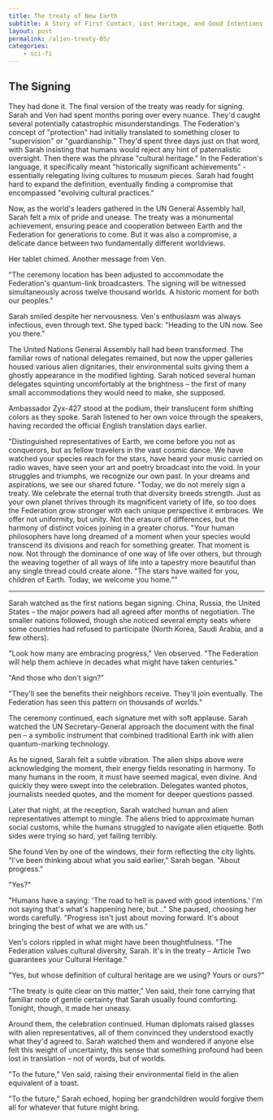 ```yaml
---
title: The treaty of New Earth
subtitle: A Story of First Contact, Lost Heritage, and Good Intentions
layout: post
permalink: /alien-treaty-05/
categories:
    - sci-fi
---
```


## The Signing

They had done it. The final version of the treaty was ready for signing. Sarah and Ven had spent months poring over every nuance. They'd caught several potentially catastrophic misunderstandings. The Federation's concept of "protection" had initially translated to something closer to "supervision" or "guardianship." They'd spent three days just on that word, with Sarah insisting that humans would reject any hint of paternalistic oversight.
Then there was the phrase "cultural heritage." In the Federation's language, it specifically meant "historically significant achievements" - essentially relegating living cultures to museum pieces. Sarah had fought hard to expand the definition, eventually finding a compromise that encompassed "evolving cultural practices."

Now, as the world's leaders gathered in the UN General Assembly hall, Sarah felt a mix of pride and unease. The treaty was a monumental achievement, ensuring peace and cooperation between Earth and the Federation for generations to come. But it was also a compromise, a delicate dance between two fundamentally different worldviews.

Her tablet chimed. Another message from Ven.

"The ceremony location has been adjusted to accommodate the Federation's quantum-link broadcasters. The signing will be witnessed simultaneously across twelve thousand worlds. A historic moment for both our peoples."

Sarah smiled despite her nervousness. Ven's enthusiasm was always infectious, even through text. She typed back: "Heading to the UN now. See you there."

The United Nations General Assembly hall had been transformed. The familiar rows of national delegates remained, but now the upper galleries housed various alien dignitaries, their environmental suits giving them a ghostly appearance in the modified lighting. Sarah noticed several human delegates squinting uncomfortably at the brightness – the first of many small accommodations they would need to make, she supposed.

Ambassador Zyx-427 stood at the podium, their translucent form shifting colors as they spoke. Sarah listened to her own voice through the speakers, having recorded the official English translation days earlier.

"Distinguished representatives of Earth, we come before you not as conquerors, but as fellow travelers in the vast cosmic dance. We have watched your species reach for the stars, have heard your music carried on radio waves, have seen your art and poetry broadcast into the void. In your struggles and triumphs, we recognize our own past. In your dreams and aspirations, we see our shared future.
"Today, we do not merely sign a treaty. We celebrate the eternal truth that diversity breeds strength. Just as your own planet thrives through its magnificent variety of life, so too does the Federation grow stronger with each unique perspective it embraces. We offer not uniformity, but unity. Not the erasure of differences, but the harmony of distinct voices joining in a greater chorus.
"Your human philosophers have long dreamed of a moment when your species would transcend its divisions and reach for something greater. That moment is now. Not through the dominance of one way of life over others, but through the weaving together of all ways of life into a tapestry more beautiful than any single thread could create alone.
"The stars have waited for you, children of Earth. Today, we welcome you home.""

***

Sarah watched as the first nations began signing. China, Russia, the United States – the major powers had all agreed after months of negotiation. The smaller nations followed, though she noticed several empty seats where some countries had refused to participate (North Korea, Saudi Arabia, and a few others).

"Look how many are embracing progress," Ven observed. "The Federation will help them achieve in decades what might have taken centuries."

"And those who don't sign?"

"They'll see the benefits their neighbors receive. They'll join eventually. The Federation has seen this pattern on thousands of worlds."

The ceremony continued, each signature met with soft applause. Sarah watched the UN Secretary-General approach the document with the final pen – a symbolic instrument that combined traditional Earth ink with alien quantum-marking technology.

As he signed, Sarah felt a subtle vibration. The alien ships above were acknowledging the moment, their energy fields resonating in harmony. To many humans in the room, it must have seemed magical, even divine.
And quickly they were swept into the celebration. Delegates wanted photos, journalists needed quotes, and the moment for deeper questions passed.

Later that night, at the reception, Sarah watched human and alien representatives attempt to mingle. The aliens tried to approximate human social customs, while the humans struggled to navigate alien etiquette. Both sides were trying so hard, yet failing terribly.

She found Ven by one of the windows, their form reflecting the city lights. "I've been thinking about what you said earlier," Sarah began. "About progress."

"Yes?"

"Humans have a saying: 'The road to hell is paved with good intentions.' I'm not saying that's what's happening here, but..." She paused, choosing her words carefully. "Progress isn't just about moving forward. It's about bringing the best of what we are with us."

Ven's colors rippled in what might have been thoughtfulness. "The Federation values cultural diversity, Sarah. It's in the treaty – Article Two guarantees your Cultural Heritage."

"Yes, but whose definition of cultural heritage are we using? Yours or ours?"

"The treaty is quite clear on this matter," Ven said, their tone carrying that familiar note of gentle certainty that Sarah usually found comforting. Tonight, though, it made her uneasy.

Around them, the celebration continued. Human diplomats raised glasses with alien representatives, all of them convinced they understood exactly what they'd agreed to. Sarah watched them and wondered if anyone else felt this weight of uncertainty, this sense that something profound had been lost in translation – not of words, but of worlds.

"To the future," Ven said, raising their environmental field in the alien equivalent of a toast.

"To the future," Sarah echoed, hoping her grandchildren would forgive them all for whatever that future might bring.
